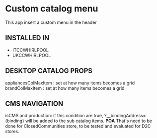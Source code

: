 # Custom catalog menu

This app insert a custom menu in the header

## INSTALLED IN

- ITCCWHIRLPOOL
- UKCCWHIRLPOOL
## DESKTOP CATALOG PROPS

appliancesColMaxItem : set at how many items becomes a grid
brandColMaxItem : set at how many items becomes a grid

## CMS NAVIGATION
isCMS and production: if this condition are true, ?__bindingAddress={binding} will be added to the sub catalog items.
**POA** That's need to be done for ClosedCommunities store, to be tested and evaluated for D2C stores.


